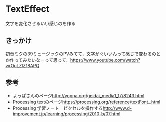 # TextEffect

文字を変化させるいい感じのを作る

## きっかけ

初音ミクの39ミュージックのPVみてて，文字がぐいいんって感じで変わるのとか作ってみたいなーって思って．<https://www.youtube.com/watch?v=OuLZlZ18APQ>

## 参考

* よっぱさんのページ<http://yoppa.org/geidai_media1_17/8243.html>
* Processing textのページ<https://processing.org/reference/textFont_.html>
* Processing 学習ノート　ピクセルを操作する<http://www.d-improvement.jp/learning/processing/2010-b/07.html>
